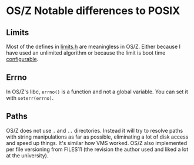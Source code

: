 OS/Z Notable differences to POSIX
=================================

Limits
------

Most of the defines in [limits.h](https://github.com/bztsrc/osz/blob/master/etc/include/limits.h) are meaningless in OS/Z.
Either because I have used an unlimited algorithm or because the limit is boot time [configurable](https://github.com/bztsrc/osz/blob/master/docs/bootopts.md).

Errno
-----

In OS/Z's libc, `errno()` is a function and not a global variable. You can set it with `seterr(errno)`.

Paths
-----

OS/Z does not use `.` and `..` directories. Instead it will try to resolve paths with string manipulations as far as possible,
eliminating a lot of disk access and speed up things. It's similar how VMS worked. OS/Z also implemented per file
versioning from FILES11 (the revision the author used and liked a lot at the university).

